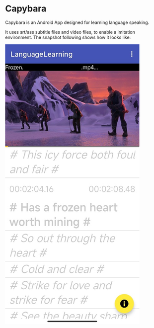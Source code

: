 # Capybara

Capybara is an Android App designed for learning language speaking.

It uses srt/ass subtitle files and video files, to enable a imitation environment.
The snapshot following shows how it looks like:

![snapshot](snapshot.png)
